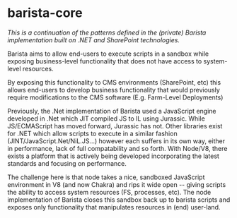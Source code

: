 ﻿# barista-core

*This is a continuation of the patterns defined in the (private) Barista implementation built on .NET and SharePoint technologies.*

Barista aims to allow end-users to execute scripts in a sandbox while exposing business-level functionality that does not have access to system-level resources.

By exposing this functionality to CMS environments (SharePoint, etc) this allows end-users to develop business functionality that would previously require modifications to the CMS software (E.g. Farm-Level Deployments)


Previously, the .Net implementation of Barista used a JavaScript engine developed in .Net which JIT compiled JS to IL using Jurassic. While JS/ECMAScript has moved forward, Jurassic has not. Other libraries exist for .NET which allow scripts to execute in a similar fashion (JINT/JavaScript.Net/NiL.JS...) however each suffers in its own way, either in performance, lack of full compatability and so forth. With Node/V8, there exists a platform that is actively being developed incorporating the latest standards and focusing on performance.

The challenge here is that node takes a nice, sandboxed JavaScript environment in V8 (and now Chakra) and rips it wide open -- giving scripts the ability to access system resources (FS, processes, etc). The node implementation of Barista closes this sandbox back up to barista scripts and exposes only functionality that manipulates resources in (end) user-land.
